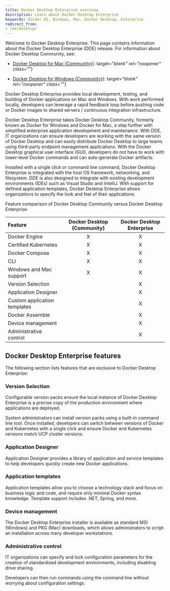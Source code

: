 ```yaml
---
title: Docker Desktop Enterprise overview
description: Learn about Docker Desktop Enterprise
keywords: Docker EE, Windows, Mac, Docker Desktop, Enterprise
redirect_from:
- /ee/desktop/
---
```


Welcome to Docker Desktop Enterprise. This page contains information about the Docker Desktop Enterprise (DDE) release. For information about Docker Desktop Community, see:

- [Docker Desktop for Mac (Community)](/docker-for-mac/){: target="_blank" rel="noopener" class="_"}

- [Docker Desktop for Windows (Community)](/docker-for-windows/){: target="_blank" rel="noopener" class="_"}

Docker Desktop Enterprise provides local development, testing, and building of Docker applications on Mac and Windows. With work performed locally, developers can leverage a rapid feedback loop before pushing code or Docker images to shared servers / continuous integration infrastructure.

Docker Desktop Enterprise takes Docker Desktop Community, formerly known as Docker for Windows and Docker for Mac, a step further with simplified enterprise application development and maintenance. With DDE, IT organizations can ensure developers are working with the same version of Docker Desktop and can easily distribute Docker Desktop to large teams using third-party endpoint management applications. With the Docker Desktop graphical user interface (GUI), developers do not have to work with lower-level Docker commands and can auto-generate Docker artifacts.

Installed with a single click or command line command, Docker Desktop Enterprise is integrated with the host OS framework, networking, and filesystem. DDE is also designed to integrate with existing development environments (IDEs) such as Visual Studio and IntelliJ. With support for defined application templates, Docker Desktop Enterprise allows organizations to specify the look and feel of their applications.

Feature comparison of Docker Desktop Community versus Docker Desktop Enterprise:

  | Feature                     | Docker Desktop (Community) | Docker Desktop Enterprise |
  | :-------------------------  |:--------------------------:|:-------------------------:|
  | Docker Engine               | X                          |  X                        |
  | Certified Kubernetes        | X                          |  X                        |
  | Docker Compose              | X                          |  X                        |
  | CLI                         | X                          |  X                        |
  | Windows and Mac support     | X                          |  X                        |
  | Version Selection           |                            |  X                        |
  | Application Designer        |                            |  X                        |
  | Custom application templates|                            |  X                        |
  | Docker Assemble             |                            |  X                        |
  | Device management           |                            |  X                        |
  | Administrative control      |                            |  X                        |

## Docker Desktop Enterprise features

The following section lists features that are exclusive to Docker Desktop Enterprise:

### Version Selection

Configurable version packs ensure the local instance of Docker Desktop Enterprise is a precise copy of the production environment where applications are deployed.

System administrators can install version packs using a built-in command line tool. Once installed, developers can switch between versions of Docker and Kubernetes with a single click and ensure Docker and Kubernetes versions match UCP cluster versions.

### Application Designer

 Application Designer provides a library of application and service templates to help developers quickly create new Docker applications.

### Application templates

Application templates allow you to choose a technology stack and focus on business logic and code, and require only minimal Docker syntax knowledge. Template support includes .NET, Spring, and more.

### Device management

The Docker Desktop Enterprise installer is available as standard MSI (Windows) and PKG (Mac) downloads, which allows administrators to script an installation across many developer workstations.

### Administrative control

IT organizations can specify and lock configuration parameters for the creation of  standardized development environments, including disabling drive sharing.

Developers can then run commands using the command line without worrying about configuration settings.
